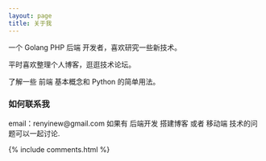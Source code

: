 ```yaml
---
layout: page
title: 关于我 
---
```


一个 Golang PHP 后端 开发者，喜欢研究一些新技术。
<p>
平时喜欢整理个人博客，逛逛技术论坛。
<p>
了解一些 前端 基本概念和 Python 的简单用法。

<h3> 如何联系我 </h3>  

<p> 
email：renyinew@gmail.com       
如果有 后端开发 搭建博客 或者 移动端 技术的问题可以一起讨论.
<p> 


{% include comments.html %}

